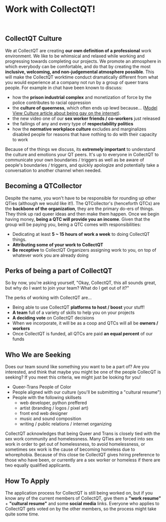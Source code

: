 # Work with CollectQT!

<br/>

## CollectQT Culture

We at CollectQT are creating **our own definition of a professional** work environment. We like to be whimsical and relaxed while working and progressing towards completing our projects. We promote an atmosphere in which everybody can be comfortable, and do that by creating the most **inclusive, welcoming, and non-judgemental atmosphere possible**. This will make the CollectQT worktime conduct dramatically different from what you would experience at a company not run by a group of queer trans people. For example in chat have been known to discuss:

* how the **prison industrial complex** and monetization of force by the police contributes to racial oppression
* the **culture of queerness**, which often ends up lewd because... ([Model View Culture article about being gay on the internet](http://modelviewculture.com/pieces/gay-internet-witches-on-the-internet-get-more-kisses)).
* the new video one of our **sex worker friends / co-workers** just released
* the failings of any and every type of **respectability politics**
* how the **normative workplace culture** excludes and marginalizes disabled people for reasons that have nothing to do with their capacity to work

Because of the things we discuss, its **extremely important** to understand the culture and emotions your QT peers. It's up to everyone in CollectQT to communicate your own boundaries / triggers as well as be aware of people's boundaries / triggers, and quickly apologize and potentially take a conversation to another channel when needed.

## Becoming a QTCollector

Despite the name, you won't have to be responsible for rounding up other QTies (although we would like it!). The QTCollector's (henceforth QTCs) are the **backbone of the organization**, they are the primary do-ers of things. They think up rad queer ideas and then make them happen. Once we begin having money, **being a QTC will provide you an income**. Given that the group will be paying you, being a QTC comes with responsibilities:

* Dedicating at least **5 ~ 15 hours of work a week** to doing CollectQT things.
* **Attributing some of your work to CollectQT**
* **Be receptive** to CollectQT Organizers assigning work to you, on top of whatever work you are already doing

## Perks of being a part of CollectQT

So by now, you're asking yourself, "Okay, CollectQT, this all sounds great, but why do I want to join your team? What do I get out of it?"

The perks of working with CollectQT are...

* Being able to use CollectQT **platforms to host / boost** your stuff!
* **A team** full of a variety of skills to help you on your projects
* **A deciding vote** on CollectQT decisions
* When we incorporate, it will be as a coop and QTCs will all be **owners / workers**
* Once CollectQT is funded, all QTCs are paid **an equal percent** of our funds

## Who We are Seeking

Does our team sound like something you want to be a part of? Are you interested, and think that maybe you might be one of the people CollecQT is seeking? If you meet this criteria, we might just be looking for you!

* Queer-Trans People of Color
* People aligned with our culture (you'll be submitting a "cultural resume")
* People with the following skillsets
    * web developer, python preffered
    * artist (branding / logos / pixel art)
    * front end web designer
    * music and sound composition
    * writing / public relations / internet organizing

CollectQT acknowledges that being Queer and Trans is closely tied with the sex work community and homelessness. Many QTies are forced into sex work in order to get out of homelessness, to avoid homelessness, or sometimes sex work is the cause of becoming homeless due to whorephobia. Because of this close tie CollectQT gives hiring preference to those who have been, or currently are a sex worker or homeless if there are two equally qualified applicants.

## How To Apply

The application process for CollectQT is still being worked on, but if you know any of the current members of CollectQT, give them a **"work resume"** + **"cultural resume"** and some **social media** links. Everyone who applies to CollectQT gets voted on by the other members, so the process might take quite some time.
